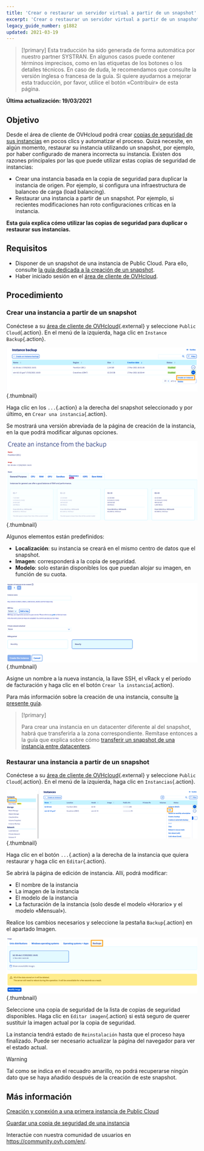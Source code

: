 ```yaml
---
title: 'Crear o restaurar un servidor virtual a partir de un snapshot'
excerpt: 'Crear o restaurar un servidor virtual a partir de un snapshot'
legacy_guide_number: g1882
updated: 2021-03-19
---
```


> [!primary]
> Esta traducción ha sido generada de forma automática por nuestro partner SYSTRAN. En algunos casos puede contener términos imprecisos, como en las etiquetas de los botones o los detalles técnicos. En caso de duda, le recomendamos que consulte la versión inglesa o francesa de la guía. Si quiere ayudarnos a mejorar esta traducción, por favor, utilice el botón «Contribuir» de esta página.
> 

**Última actualización: 19/03/2021**

## Objetivo

Desde el área de cliente de OVHcloud podrá crear [copias de seguridad de sus instancias](/pages/public_cloud/compute/save_an_instance) en pocos clics y automatizar el proceso.
Quizá necesite, en algún momento, restaurar su instancia utilizando un snapshot, por ejemplo, por haber configurado de manera incorrecta su instancia. Existen dos razones principales por las que puede utilizar estas copias de seguridad de instancias:

- Crear una instancia basada en la copia de seguridad para duplicar la instancia de origen. Por ejemplo, si configura una infraestructura de balanceo de carga (load balancing).
- Restaurar una instancia a partir de un snapshot. Por ejemplo, si recientes modificaciones han roto configuraciones críticas en la instancia.

**Esta guía explica cómo utilizar las copias de seguridad para duplicar o restaurar sus instancias.**

## Requisitos

- Disponer de un snapshot de una instancia de Public Cloud. Para ello, consulte [la guía dedicada a la creación de un snapshot](/pages/public_cloud/compute/save_an_instance).
- Haber iniciado sesión en el [área de cliente de OVHcloud](https://www.ovh.com/auth/?action=gotomanager&from=https://www.ovh.es/&ovhSubsidiary=es).

## Procedimiento

### Crear una instancia a partir de un snapshot

Conéctese a su [área de cliente de OVHcloud](https://www.ovh.com/auth/?action=gotomanager&from=https://www.ovh.es/&ovhSubsidiary=es){.external} y seleccione `Public Cloud`{.action}. En el menú de la izquierda, haga clic en `Instance Backup`{.action}.

![public-cloud-instance-backup](images/restorebackup01.png){.thumbnail}

Haga clic en los `...`{.action} a la derecha del snapshot seleccionado y por último, en `Crear una instancia`{.action}.

Se mostrará una versión abreviada de la página de creación de la instancia, en la que podrá modificar algunas opciones.

![public-cloud-instance-backup](images/restorebackup02.png){.thumbnail}

Algunos elementos están predefinidos:

- **Localización**: su instancia se creará en el mismo centro de datos que el snapshot.
- **Imagen**: corresponderá a la copia de seguridad.
- **Modelo**: solo estarán disponibles los que puedan alojar su imagen, en función de su cuota.

![public-cloud-instance-backup](images/restorebackup03.png){.thumbnail}

Asigne un nombre a la nueva instancia, la llave SSH, el vRack y el período de facturación y haga clic en el botón `Crear la instancia`{.action}.

Para más información sobre la creación de una instancia, consulte [la presente guía](/pages/public_cloud/compute/public-cloud-first-steps#3-crear-una-instancia/).

> [!primary]
>
> Para crear una instancia en un datacenter diferente al del snapshot, habrá que transferirla a la zona correspondiente. Remítase entonces a la guía que explica sobre cómo [transferir un snapshot de una instancia entre datacenters](/pages/public_cloud/compute/transfer_instance_backup_from_one_datacentre_to_another).
>

### Restaurar una instancia a partir de un snapshot

Conéctese a su [área de cliente de OVHcloud](https://www.ovh.com/auth/?action=gotomanager&from=https://www.ovh.es/&ovhSubsidiary=es){.external} y seleccione `Public Cloud`{.action}. En el menú de la izquierda, haga clic en `Instancias`{.action}.

![public-cloud-instance-backup](images/restorebackup04.png){.thumbnail}

Haga clic en el botón `...`{.action} a la derecha de la instancia que quiera restaurar y haga clic en `Editar`{.action}.

Se abrirá la página de edición de instancia. Allí, podrá modificar:

- El nombre de la instancia
- La imagen de la instancia
- El modelo de la instancia
- La facturación de la instancia (solo desde el modelo «Horario» y el modelo «Mensual»).

Realice los cambios necesarios y seleccione la pestaña `Backup`{.action} en el apartado Imagen.

![public-cloud-instance-backup](images/restorebackup05.png){.thumbnail}

Seleccione una copia de seguridad de la lista de copias de seguridad disponibles. Haga clic en `Editar imagen`{.action} si está seguro de querer sustituir la imagen actual por la copia de seguridad.

La instancia tendrá estado de `Reinstalación` hasta que el proceso haya finalizado. Puede ser necesario actualizar la página del navegador para ver el estado actual.

> [!warning]
>
> Tal como se indica en el recuadro amarillo, no podrá recuperarse ningún dato que se haya añadido después de la creación de este snapshot.
>

## Más información

[Creación y conexión a una primera instancia de Public Cloud](/pages/public_cloud/compute/first_steps_with_public_cloud_instance)

[Guardar una copia de seguridad de una instancia](/pages/public_cloud/compute/save_an_instance)

Interactúe con nuestra comunidad de usuarios en <https://community.ovh.com/en/>.
